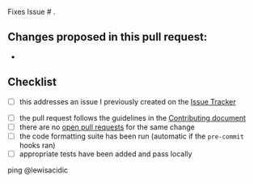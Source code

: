 <!-- Please create an issue prior to a pull request, and reference it here -->
Fixes Issue # .

<!-- Please list the changes you propose to make in this pull request -->
Changes proposed in this pull request:
-
-

## Checklist

- [ ] this addresses an issue I previously created on the [Issue Tracker](../issues)
<!-- It is not necessary to check the rest of these when creating the PR, but must be checked to be merged -->
- [ ] the pull request follows the guidelines in the [Contributing document](../CONTRIBUTING.md)
- [ ] there are no [open pull requests](../pulls) for the same change
- [ ] the code formatting suite has been run (automatic if the `pre-commit` hooks ran)
- [ ] appropriate tests have been added and pass locally

ping @lewisacidic

